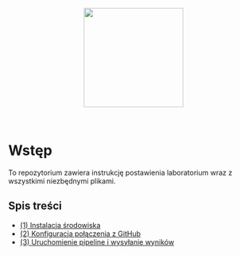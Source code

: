 <p align="center">
  <img src="assets/images/abcd_dark.png" width="200">
</p>
<br/>

# Wstęp
To repozytorium zawiera instrukcję postawienia laboratorium wraz z wszystkimi niezbędnymi plikami.

## Spis treści
- [(1) Instalacja środowiska ](docs/installation-guide.md)
- [(2) Konfiguracja połączenia z GitHub](docs/connect-github.md)
- [(3) Uruchomienie pipeline i wysyłanie wyników](docs/create-pipeline.md)